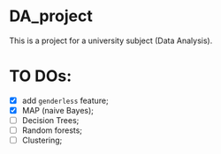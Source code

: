 # DA_project
This is a project for a university subject (Data Analysis).

# TO DOs:
- [x] add `genderless` feature;
- [x] MAP (naive Bayes);
- [ ] Decision Trees;
- [ ] Random forests;
- [ ] Clustering;

